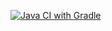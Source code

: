 [![Java CI with Gradle](https://github.com/Valeriia-shbn/unit3.1/actions/workflows/gradle.yml/badge.svg)](https://github.com/Valeriia-shbn/unit3.1/actions/workflows/gradle.yml)
